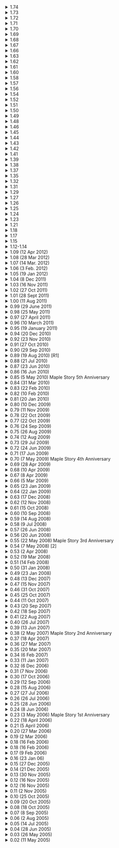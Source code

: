 <details>
     <summary>
            1.74
     </summary>
 
     - New Content: Heroes of Maple
     - Heroes of Maple Act 1: Slumbering Dragon Island
     - Heroes of Maple Act 1.5: Reunion
     - Heroes of Maple Act 2: Abraxas
     - Job Revamps 
     - Job Revamps Balance Changes
     - Job Revamps Aran
     - Job Revamps Evan
     - Job Revamps Explorer
     - Job Revamps Explorer Warrior
     - Job Revamps Hero
     - Job Revamps Paladin
     - Job Revamps Dark Knight
     - Job Revamps Explorer Magician
     - Job Revamps Arch Mage (Fire, Poison)
     - Job Revamps Arch Mage (Ice, Lightning)
     - Job Revamps Bishop
     - Job Revamps Bowmaster
     - Job Revamps Marksman
     - Job Revamps Night Lord
     - Job Revamps Shadower
     - Job Revamps Dual Blade
     - Job Revamps Explorer Pirate
     - Job Revamps Buccaneer
     - Job Revamps Corsair
     - Job Revamps Cannoneer
     - Job Revamps Cygnus Knight
     - Job Revamps Dawn Warrior
     - Job Revamps Wind Archer
     - Job Revamps Night Walker
     - Job Revamps Thunder Breaker
     - Job Revamps Hero
     - Job Revamps Mercedes
     - Job Revamps Phantom
     - Job Revamps Shade
     - Job Revamps Luminous
     - Job Revamps Demon Slayer
     - Job Revamps Demon Avenger
     - Job Revamps Resistance
     - Job Revamps Battle Mage
     - Job Revamps Wild Hunter
     - Job Revamps Mechanic
     - Job Revamps Xenon
     - Job Revamps Mihile
     - Job Revamps Kaiser
     - Job Revamps Angelic Buster
     - Job Revamps Zero
     - Job Revamps Kinesis
     - Bug Fixes
     - Black Heaven Reborn
     - Monster Park Reborn
     - Monster Collection
     - Premium Surprise Style Box Stamp Exchange
     - Bounty Hunter Brothers Additions
     - Maple Runner
     - Heroes of Maple Events
     - Heroes Box
     - Heroes Coin Shop
     - Aran Level-Up Event
     - Evan Level-Up Event
     - Luminous Level-Up Event
     - Mercedes Level-Up Event
     - Phantom Level-Up Event
     - Shade Level-Up Event
     - Heroes of Maple Clear Event
     - Heroes Ring Event
     - Other New Events
     - Hot Time
     - Black Heaven Reborn Event
     - 2x EXP & Drop Weekends
     - Burning Project
     - Zero Character Creation
     - Spiegelmann Express
     - Spell Trace Fever Time
     - Maple Runner Ranking Event
     - Tinkerer’s Chest
     - Hot Week
     - Hot Week 2
     - Hot Week 3
</details>

<details>
     <summary>
            1.73
     </summary>
 
     - Stellar Detectives quest line has been added
     - Hyperspace Cube has been added

</details>

<details>
     <summary>
            1.72
     </summary>
 
     - Many classes have received skill changes to balance them
     - Zakum has been revamped
     - Easy mode Empress has been added
     - Bounty Hunter Portals have been added
     - Rune of Hordes, Skill, and Barrage have been added
     - Rune of Decay has been removed
     - Transfer hammer has been updated
     - Combo orbs now give more EXP
     - Sudden missions now give more exp and spell traces
     - Mu Lung Dojo has been updated
     - Dimensional Mirror has been removed from Ellinia, Period, Kerning City, and Lith Harbor
     - Final damage has been removed from the calculation of damage stat

</details>

<details>
     <summary>
            1.71
     </summary>
 
     - Mastera Through Time parts 1 and 2 have been added
     - Masteria quests now give new equipment
     - Masteria has been revamped
     - Beasts of Fury 2 has been added
     - Shaolin Temple Theme Dungeon has been added
     - Shanghai has been added

</details>

<details>
     <summary>
            1.70
     </summary>
 
     - Ursus the Mighty has been added to the game
     - Korean Folk Town has been revamped
     - Spiegelmann's Ghost Park has been added to the game
     - MapleTV has been removed from the Free Market

</details>

<details>
     <summary>
            1.69
     </summary>
 
     - Kinesis has been added to the game
     - Mu Lung Dojo has been revamped

</details>

<details>
     <summary>
            1.68
     </summary>
 
     - Most jobs have a skill change of some sort
     - Reboot Server added to the list of current worlds
     - Battle Analysis system has been added to the game
     - Hyper Stat system has been revamped
     - Transfer hammer has been added to the game
     - More Star Force maps have been added to the game
     - Theme dungeons below level 100 now have new rewards
     - Mastery books can now be acquired more easily
     - Owl on Minerva can now search for tradable cash shop items

</details>

<details>
     <summary>
            1.67
     </summary>
 
     - Alishan has been added to the game
     - Hackshield is no longer integrated with MapleStory(removed)

</details>

<details>
     <summary>
            1.66
     </summary>
 
     - Kanna received a minor revamp
     - Hayato received a minor revamp
     - You can hide visual effects for items in the equipment tab (equip effects)
     - Tot's Know-how has been revamped
     - Feedback Survey System has been added to the game on log out

</details>

<details>
     <summary>
            1.63
     </summary>
 
     - Beast Tamer has many skill changes (huge buffs)
     - Buccaneer, Corsair, Kaiser, Xenon, Marksman, Mercedes, and Paladin have minor skill changes
     - Certain skills have auto activation (on/off) enabled for them
     - Blackgate City has been added to the dimensional mirror
     - Scrapyard is now accessable via Edelstein
     - Chapter 6 of FriendStory is now available
     - Damage skin storage system added
     - Maple Rewards UI added
     - Pierre, VonBon, Queen, Vellum, and Lotus now drop Soul Shards

</details>

<details>
     <summary>
            1.62
     </summary>
 
     - 2x EXP coupons no longer have purchase restrictions between levels 201-249
     - 2x Drop/EXP events will now display a banner when they are active

</details>

<details>
     <summary>
            1.61
     </summary>
 
     - Black Heaven acts 5 and 6 have been added
     - Lotus (boss) has been added
     - Party Quest EXP has been increased
     - Channels have been added to Dimension Invasion and Evolution System

</details>

<details>
     <summary>
            1.60
     </summary>
 
     - Battle Mage has been revamped
     - Wild Hunter has been revamped
     - Mechanic has been revamped
     - Dual Blade, Buccaneer, Corsair, Mercedes, Demon Avenger, Demon Slayer, and Angelic buster have minor skill changes
     - Black Heaven acts 1, 2, 3, and 4 have been added to the game
     - Maple Talk has been added to the game
     - Medals of Honor dropped by bosses give 20x the honor EXP
     - Maple Reward point cap has been increased
     - Drop rates for cubes have been increased
     - Rank up rates for all cubes have been increased
     - Star Planet has minor changes

</details>

<details>
     <summary>
            1.58
     </summary>
 
     - Star Planet has been added to the game
     - Maple Rewards System has been added to the game

</details>

<details>
     <summary>
            1.57
     </summary>
 
     - Minor skill changes for most classes
     - Bowmasters have arrow blaster moved to 3rd job
     - Star Force maps have been added to the game
     - Star Force Enhancement has been added to the game
     - New weapons and armors have been added to the game (utgard weapons/pensalir armors)
     - New boss accessories have been added to the game
     - Evolution System has been revamped (nerfed)
     - Lion King Castle has been changedslightly
     - Blacklisting has been slightly improved
     - Offline status has been slightly improved
     - Easy horntail has been added, Horntail prequests made easier
     - Easy Magnus has been made easier
     - Normal magnus resets at midnight (Pacific)
     - Hard Magnus resets every Thursday (pacific)
     - Pink bean can only be entered once a day
     - Easy Von Leon has been made easier
     - Mastery book prices have been lowered
     - Elite Monsters have been changed slightly

</details>

<details>
     <summary>
            1.56
     </summary>
 
     - Night Walker has been revamped and now has a level cap of 250
     - Friendstory has been added into the game
     - Theme Dungeon: Mushroom Castle has been added into the game
     - Mr. Lee Airlines has been added into the game
     - Characters now have a 24 hour cooldown before you can delete them above level 31.
     - Buff duration added to buff icons
     - Guild Search function has been added

</details>

<details>
     <summary>
            1.54
     </summary>
 
     - Blaze Wizard has been revamped and now has a level cap of 250
     - Boss tab replaces Expedition tab, allows for boss teleporting
     - Horntail can now be killed solo

</details>

<details>
     <summary>
            1.52
     </summary>
 
     - Jett has been Revamped
     - Hieizan Temple has been added
     - Princess No.(Boss) has been added
     - Kritias has been added
     - Mori Ranmaru has had his drop list updated
     - Nebulites have a slightly higher chance of dropping from bosses
     - Japanese Myth items are now tradable until equipped

</details>

<details>
     <summary>
            1.51
     </summary>
 
     - Shade is added to the game
     - Nebulite box drop rate has been increased in bosses and monsters
     - Elite monsters have a chance to drop safety scrolls
     - Normal and Chaos Horntail have had their drop restrictions removed
     - Tower of Oz has been added into the game

</details>

<details>
     <summary>
            1.50
     </summary>
 
     - Instant KO chance is lowered in skills across the board
     - Dual Blade, Cannoneer, Evan, Luminous, Mercedes, Phantom, Demon Avenger, Demon Slayer, Xenon, have skill changes (minor buff)
     - Dawn Warrior, Thunder Breaker, Wind Archer, Mechanic, Kaiser, Angelic Buster, have skill changes (decent buff)
     - Aran has skill changes (Huge buff)
     - Evans no longer need to complete quests to obtain SP needed for skills
     - Magicians can use teleport mid-air
     - Kanna and Hayato have had their story quests adjusted slightly
     - Elite monsters are added into the game
     - Elite bosses are added into the game
     - Party invite will appear when entering a map with another character in a similar level range
     - More than 999 Ability Points can be invested in a single stat now
     - Spell Traces are now available to enhance equipment
     - Runes have been added into the game
     - Several level 20-100 equipments have set bonuses now
     - Hidden potential level will display on the field via an aura around the equipment
     - Inner ability has been changed slightly
     - Account Buddy System added to the Buddy System
     - Auto All-Cure is now available for pets
     - Monster levels below 140 have been adjusted as well as HP/EXP
     - Easy mode Zakum can be attempted at level 50
     - Normal and Chaos mode Zakum can be attempted at 90

</details>

<details>
     <summary>
            1.49
     </summary>
 
     - Wild Hunter has skill changes (minor buff)
     - Night Lord has skill changes
     - Demon Avenger has skill changes (minor buff)
     - Kaiser has skill changes (minor buff)
     - Demon Slayer has skill changes (minor buff)
     - Mihile has skill changes (huge buff)
     - Mechanic has skill changes (minor buff)
     - Mercedes has skill changes (minor buff)
     - Evan has skill changes (Huge buff)
     - Bowmaster has skill changes (decent buff)
     - Kanna has skill changes (small nerf to kishin)
     - Jett has skill changes (minor buff)
     - Soul Weapons are added into the game
     - Guild System has been revamped
     - Flag Race has been added into the game
     - Lion King Castle has been updated
     - Cross World Party Quest has been updated
     - Cubes chance to tier up have been increased across the board
     - Meister and Master Craftsman Cubes are now obtainable from certain bosses
     - Certain bosses have a chance of dropping a Golden Hammer (100%)
     - Pets have been revamped
     - Family system has been removed, with some skills going into guild system
     - New Shortcut Keys are added
     - Some item names have been changed

</details>

<details>
     <summary>
            1.48
     </summary>
 
     - Cannoneer is revamped
     - Dual Blade is revamped
     - Battle Mage has skill changes
     - Evan has skill changes
     - Luminous has skill changes
     - Mechanic has skill changes
     - Mercedes has skill changes
     - Phantom has a skill changes
     - Wild Hunter has a new Jaguar + skill changes
     - Boss arena has been added
     - Cross World Party Quests have been added
     - Grand Athenaeum dungeon has been added
     - Item inventory is reverted to its old form, but with 2 different sizes
     - Equipment inventory has been revamped completely
     - Storage inventory has been expanded to show multiple items
     - Character stats have been made more compact
     - Skill inventory is reverted for all classes excluding Beast Tamers and Evans

</details>

<details>
     <summary>
            1.46
     </summary>
 
     - Masteria and its quest line have been updated
     - Merchant Union has been updated
     - World Tour locations (Ninja Castle, Malaysia, Singapore) have had their drops updated)

</details>

<details>
     <summary>
            1.45
     </summary>
 
     - Beast Tamer is added
     - Ninja Castle has been updated
     - Malaysia quest line has been updated
     - Singapore quest line has been updated

</details>

<details>
     <summary>
            1.44
     </summary>
 
     - Zero has been added
     - Commerci has been added

</details>

<details>
     <summary>
            1.43
     </summary>
 
     - Explorer classes have been revamped
     - Explorers can job change to another job of the same time starting at level 101
     - Professions have been revamped
     - Mastery books have been revamped
     - Several NPCs have been removed from towns and are now located in the event hall
     - Occult cubes no longer drop from bosses
     - An episode book has been added to keep a log of events and quests
     - Monster Life has received a minor update
     - A new potential tier has been added for 151+ items
     - Smart Mounts have been added into the game
     - Certain UI features have been changed

</details>

<details>
     <summary>
            1.42
     </summary>
 
     - Battle Mage, Wild Hunter, Phantom, Mercedes, Kaiser, Angelic Buster, Aran, Evan, Demon Avenger, and Xenon have skill revamps
     - Kanna and Hayato receive hyper skills
     - Von Leon, Zakum, Arkarium, and Magnus all receive easy mode versions
     - Occult cubes now drop from multiple bosses
     - Tynerum(region) has been added
     - Gollux(boss) has been added and is now fightable

</details>

<details>
     <summary>
            1.41
     </summary>
 
     - Cygnus Classes have had some general changes (level cap increase)
     - Thunder Breaker has been revamped
     - Wind Archer has been revamped
     - Dawn Warrior has been revamped
     - Theme Dungeon: Crimsonwood Keep has been added
     - Theme Dungeon: Ellinel Fairy Academy has been added
     - Theme Dungeon: Riena Strait has been added
     - Widescreen Resolution (1366x768) has been added and will display more quickslots
     - Maple chat has been added to improve maple messanger
     - Link skills management has improved, maximum of 12 link skills
     - EXP penalty for hunting lower level monsters removed
     - Party exp will not be rewarded is there is a 41+ level difference between the lowest and highest party member
     - Monster Life has been updated
     - Party Quests have been revamped
     - Monster Park has been revamped
     - Fafnir weapons have been added for Hayato and Kanna
     - Krexel has had his skills and drops changed

</details>

<details>
     <summary>
            1.39
     </summary>
 
     - Demon Avenger is added:
     - EXP Coupons can no longer be bought above level 201

</details>

<details>
     <summary>
            1.38
     </summary>
 
     - Xenon is added:
     - Terminus, Sovereign, Fairy, and Snowstorm gears are added

</details>

<details>
     <summary>
            1.37
     </summary>
 
     - Many classes have minor hyper skill changes
     - Level 3 Link Skills are added
     - Max level is increased from 200 to 250:
     - Damage cap is increased from 999,999 to 50,000,000
     - HP and MP cap have been increased
     - Avoid cap has been lowered from 100% to 90%
     - Inner Ability lines now unlock at levels 30, 50, and 70 through a lightbulb quest
     - Twilight Perion is added
     - Alien Visitor Party Quest is added
     - Monster Park: Spirit Valley is added
     - Theme Dungeon: Twisted Aqua Road is added
     - Theme Dungeon: Fantasy Theme World is added
     - Party Quest: Cooking with Tangyoon is added
     - Guild Party Quest is added
     - Skill Tab has been changed
     - Equip and Item Inventories have been changed
     - Character Stat Window has been changed
     - Equipment Scrolling and Enhancement has been changed
     - Magnifying Glasses are no longer needed forrevealing potentials
     - Bits are added into the game
     - World map has been redesigned
     - Damage increase or decrease from equiping an item will now be displayed
     - Cygnus, Hilla(Hard), Chaos Horntail, Magnus(Hard), Pink Bean, Chaos Pink Bean, Root Abyss Bosses, Von Leon, Zakum, and Chaos Zakum all receive minor changes:
     - Singapore and Malaysia have their target level ranges changed
     - Korean Folk Town monsters now give increased exp
     - Masteria monster levels have been adjusted (Rotting Skeletons, Scarecrows, and Jesters nerfed)
     - Lion King Castle has party play removed, as well as some other changes
     - Many Party Quests have their daily entry restrictions removed
     - Many Party Quest rewards now have lower requirements
     - Victoria Island Special Bosses no longer have a level and job restriction

</details>

<details>
     <summary>
            1.35
     </summary>
 
     - Monster Life is added:

</details>

<details>
     <summary>
            1.32
     </summary>
 
     - Paladin, Bowmaster, Marksman, Night Lord, Shadower, Cannon Shooter, Demon Slayer, Luminous, Kaiser, and Angelic Buster receive minor skill changes:
     - Hero, Paladin, Dark Knight, Mihile, Archmage (f/p), Archmage (i/l), Bishop, Bowmaster, Marksman, Night Lord, Shadower, Dual Blade, Buccaneer, Corsair, Cannoneer, Battle Mage, Wild Hunter, Mechanic, and Demon  - Slayer receive hyper skill changes:
     - Dimension Invasion is added:
     - Secondary Equipment is added:
     - Evolution System is added
     - Theme Dungeon: Gold Beach is added
     - Monster Park Extreme is added
     - Bonus Potentials are revamped
     - Rock Paper Scissors is added

</details>

<details>
     <summary>
            1.31
     </summary>
 
     - Hayato is added

</details>

<details>
     <summary>
            1.29
     </summary>
 
     - Kanna is added
     - Level 150 Fafnir set added to Chaos Root Abyss drop list.

</details>

<details>
     <summary>
            1.27
     </summary>
 
     - Root Abyss is added

</details>

<details>
     <summary>
            1.26
     </summary>
 
     - Angelic Buster is added

</details>

<details>
     <summary>
            1.25
     </summary>
 
     - Kaiser is added
     - Hyper skills are added for Mercedes, Aran, Phantom, Luminous, Evan, and Kaiser
     - Heliseum is added
     - Tyrant's Castle is added
     - Magnus is added

</details>

<details>
     <summary>
            1.24
     </summary>
 
     - Luminous is added

</details>

<details>
     <summary>
            1.23
     </summary>
 
     - Many classes have minor skill changes
     - Job Advancement is changed
     - 3rd job is now 60 (was 70)
     - 4th job is now 100 (was 120)
     - EXP required to level up from 60-75 and 100-125 has been adjusted

</details>

<details>
     <summary>
            1.21
     </summary>
 
     - Battle Mage has been revamped
     - Mechanic has been revamped
     - Wild Hunter has been revamped
     - Chaos Pink Bean has been added

</details>

<details>
     <summary>
            1.18
     </summary>
 
     - Warrior, Magician, Bowman, Cannoneer, Mercedes, and Demon Slayer are all revamped
     - Gachapon has been revamped

</details>

<details>
     <summary>
            1.17
     </summary>
 
     - Mihile is released

</details>

<details>
     <summary>
            1.15
     </summary>
 
     - Dual Blade gets revamped
     - Corsair and Buccaneer get revamped
     - Golden Temple: Theme Dungeon is added
     - Silent Crusade gets revamped to last until level 160, can now fight Arkarium
     - Mu Lung gloves now last 7 days instead of 1
     - Temple of Time now has shortcut options when you enter Gate to the Past (assuming you have progressed):

</details>

<details>
     <summary>
            1.12-1.14
     </summary>
 
     - Phantom is released
     - Jett is released
     - Fight for Azwan is released
     - Hilla is now available to fight
     - Inner ability is added (May be wrong)
     - Character cards are released (May be wrong)

</details>

<details>
     <summary>
            1.09 (12 Apr 2012)
     </summary>
 
     - Alliance Eternal game update
     - Limited-time Legends classes creation, for accounts that haven't logged in since before March 14, 2012.
     - Lion King's Castle revamp
     - Explorer skill rebalances: Warrior, Magician, Bowman
     - Cygnus Knights skill rebalances
     - Cygnus Knights quest line expansion and modifications
     - Ultimate Explorer skill rebalances and quest additions
     - Nett's Pyramid Modifications
     - Evolving Belt II Event
     - Log in Gift Event
     - Rescue The Miwok Boys Event
     - Spring Flower Event
     - Pendant Of The Spirit Event
     - Alliance Congratulatory Events Updated For Alliance Eternal

</details>

<details>
     <summary>
            1.08 (28 Mar 2012)
     </summary>
 
     - Bug Fix

</details>

<details>
     <summary>
            1.07 (14 Mar. 2012)
     </summary>
 
     - New Alliance Quests
     - Ellin Forest Expansion
     - New Leaf City and Masteria Expansion
     - New Alien Socket System
     - New Event Cards and Event Card Collection System
     - Resistance Class Rebalance
     - Aran and Evan Rebalance: Part 2
     - Time Trial Party Quest Revamp: Mu Lung Dojo, Monster Carnival, Nett's Pyramid, Sea of Fog Ghost Ship Raid
     - The Danger Zone Taxi Revised In Ossyria.
     - The Free Market Update
     - Graphic Quality Of Skill Can Be Modified.
     - Dual Blades, Cannoneer, Mercedes, Demon Slayer No Longer In Character Selection Screen

</details>

<details>
     <summary>
            1.06 (3 Feb. 2012)
     </summary>
 
     - Crimsonwood Keep PQ returns.
     - Aran and Evan revamps
     - Silent Crusade revamp, with the new Arkarium expedition
     - Mushking Castle, Chryse, and Kerning Square revamps
     - Legends Memories and Legends Thank You events
     - Protect the Fireworks Festival (Ended on Feb. 28)
     - Legends of Happiness!
     - Legends I'm the Legendary Hero!
     - A Golden Maple Leaf A Day!
     - Valentine's Day events
     - Raise a Maple Coin Tree (Ended on Feb 14)
     - From Golden Leaves to Mushrooms? (Started on Feb 11)
     - Monsters and the Golden Maple Leaf! (Started on Feb 14)
     - Legendary Memories Events (Feb 22 - Mar 7)
     - New Legends Shop (Ended on March 8)


</details>

<details>
     <summary>
            1.05 (19 Jan 2012)
     </summary>
 
     - Pink Zakum raid Event
     - Evolving Ring III Event
     - Daily Gear Giveaway Event
     - New Year's Gift Boxes Event

</details>

<details>
     <summary>
            1.04 (8 Dec 2011)
     </summary>
 
     - New Job: Cannoneer
     - New Job: Mercedes
     - New Job: Demon Slayer
     - Quick Move System
     - NPC Button
     - Normal Potion: Increased to stack up to 300 per slot.
     - Alchemy Potion: Increased to stack up to 400 per slot.
     - Pill: Increased to stack up to 600 per slot.
     - Alchemy Pill: Increased to stack up to 800 per slot.
     - Explorer Job Advancements Revamped
     - Quests for Lv. 30 or below on Victoria Island have been changed.
     - The Wandering Alchemist Eurek's New Skill" quest has been changed
     - Professions Changes
     - Battle Mode : New maps, New way of scoring, HP/MP Changes, BP Changes
     - Nautilus Harbor and Florina Beach Map Changes
     - New Monsters Added (Victoria Island)
     - Few Monsters Level Changes (Henesys)
     - Speed Increase 20%
     - Danger Zone Taxi In Omega Sector Now Goes To Ludibrium
     - INT No Longers Increase max MP To Non-Mage Classes
     - Passive skills Shows on Stat Window
     - Tablets Revamped
     - Menu UI: Coin Shop
     - Menu UI: Trophy List
     - Menu UI: My Trophies
     - Menu UI: Mission
     - Cannoneer Welcome Party Event (Dec 9 to Dec 11)
     - Equipment Support Event (Ended on : Jan 31)
     - Legends Space Rock Event (Ended on : Jan 31)
     - Legends 1+1 Event (Ended on : Jan 31)
     - Legends Never Give Up! Event (Ended on : Jan 31)
     - Invitation to the Legends Awards Event (Ended on : Jan 31)
     - Box of Tomorrow Event (Ended on : Jan 31)
     - Hero of the Legends: New Class Creation Event (Ended on : Jan 31)
     - Professions Revamp Celebration Event (Ended on : Dec 28)
     - Magic Music Box Event (Ended on Jan 4)
     - Maple Claws Wants to be Famous Event (Started on Dec 19) (Ended on : Jan 31)
     - Cultivate a Christmas Tree Event (Started on Dec 19) (Ended on : Jan 31)
     - Rudolph, All Grown Up Event? (Started on Dec 19) (Ended on : Jan 31)
     - Command Emblems Event (Dec 27 to Jan 10)
     - Path of the Great Protector Event (Dec 29 to Jan 18)
     - Monitoring the Vibrations Event (Dec 29 to Jan 18)
     - Legendary Ore Event (Dec 29 to Jan 18)
     - Happy New Year Event! (Jan 1 to Jan 18)
     - Maple World Winter Preparations Event (Jan 1 to Jan 18)
     - Warm Thermometer Event (Jan 1 to Jan 18)
     - Lucky Cakes Event (Jan 1 to Jan 18)
     - Coin Cakes Event (Jan 1 to Jan 18)
     - The Party Quest Five Event (Jan 11 to Jan 18)
     - The Monster Park Five Event (Jan 11 to Jan 18)
     - The Battle Mode Five Event (Jan 11 to Jan 18)
     - Legendary Black Dragon Event (Jan 18 to Jan 31)
     - Rock-Paper-Scissors Event (Jan 19 to Jan 31)
     - Can You Resist Event? (Jan 19 to Jan 31)

</details>

<details>
     <summary>
            1.03 (16 Nov 2011)
     </summary>
 
     - Bug Fix
     - Skill Change - Dark Knight - "Beholder" renamed to "Beholden"
     - Skill Fixed - Dual Blade - "Tornado Spin" now shows its level description.
     - Item Potential Fix ( ? )
     - Fellowship Event
     - Find the Treasure Map Event (Ended on : Nov 29)
     - Gaga's New Business Event (Started on : Nov 23)
     - Thanksgiving Event (Ended on : Nov 30)

</details>

<details>
     <summary>
            1.02 (27 Oct 2011)
     </summary>
 
     - Monster Familiar
     - Sidekick
     - Life Style Campaign Event
     - Evolving Belt Event (Ended on : Nov 1)
     - Halloween Event (Ended on : Nov 8)
     - Potted Maple Tree Event (Ended on : Nov 8)
     - Golden Temple (Started on : Nov 9)
     - Thanksgiving Event (Started on : Nov 6)

</details>

<details>
     <summary>
            1.01 (28 Sept 2011)
     </summary>
 
     - Warrior, Magicians and Archer Skill Changes
     - Monster Park
     - Wedding Revamp
     - Bigger Dimensional Mirror
     - 3 New Party Quest (Kenta in Danger, Escape, The Ice Knight's Curse)
     - Old Party Quest Revamp
     - In-Game Event Calender
     - SP Reset Scroll Giveaway Event (Provided to: Warriors, Magicians, Bowmans, Dawn Warrior, Blaze Wizard, Wind Archer)
     - Elite Warrior/Magician/Bowman Blessing
     - Warrior/Magician/Bowman Level Up/Job Advancement Event
     - Explorer's Gratias Ring
     - Monster Park Event Quests
     - Knights of Virtue Event (Ended on : Oct 19)
     - Lion King Castle/Knight Stronghold Monsters Revamp
     - EXP Bar User Interface Change
     - Notice on Left side of Screen
     - AP/SP now [!] on Bottom of Screen (SP will stop notifying at level 70+)
     - Evolving Belt Event (Started on : Oct 5)
     - Random Beauty Coupon (Started on : Oct 5)
     - Beating the Heat (Started on : Oct 12)

</details>

<details>
     <summary>
            1.00 (11 Aug 2011)
     </summary>
 
     - Age of Triumph
     - Capture the Flag
     - Silent Crusade
     - Crusader Codex (Monster Card)

</details>

<details>
     <summary>
            0.99 (29 June 2011)
     </summary>
 
     - Age of Heros
     - Aran, Evan and Dual Blade Skill Changes
     - New World - Chaos
     - Gate to the Future
     - Talking NPC (Lion King Castle/Gate to the Future)
     - Hyper Teleport Rock preview
     - Jumpstart Character (Ended on July 26)
     - New Character Gift Sets
     - Peacekeeper's Aid (Ended on : July 19)
     - 2011 Summer Boom Up Event (Ended on : July 26)
     - Returned Friend Event (Ended on : Aug 31)
     - Chaos Warrior Challenge (Ended on : Aug 14)
     - Age of Artisans (11 July 2011)
     - New Crafting System
     - All New Character Traits
     - Age of Battle (20 July 2011)
     - New World - Nova
     - Player-vs-Player
     - Ice Knight (Added on July 27)

</details>

<details>
     <summary>
            0.98 (25 May 2011)
     </summary>
 
     - Cake vs. Pie Town Battles Event
     - Cake vs. Pie Bonus Boss Battles Event
     - Ancient Artifact Hunt Event
     - Time Limit on Horntail and Zakum Implemented
     - Bug Fixes

</details>

<details>
     <summary>
            0.97 (27 April 2011)
     </summary>
 
     - Anniversary
     - 6th Anniversary Items
     - Dual Raid: Balloon Hunt
     - 6th Anniversary Level Up Event
     - Maple Tree Event
     - Jigsaw Event
     - Family Loyalty Forever Event
     - Magic Powders Drop Removed
     - Bug Fixes

</details>

<details>
     <summary>
            0.96 (10 March 2011)
     </summary>
 
     - Ultimate Explorer
     - Cygnus Knights Buff
     - Guild Revamped
     - Blessing of Empress
     - Lion King's Castle/Castle of Von Leon
     - Ani Raid
     - Elemental Wands and Staffs Update
     - New World Map Features
     - 7th Day Market Removed
     - Ores Drop Removed
     - More channels for Zakum, Horntail, and Targa/Scarlion
     - Evolving Ring II
     - Golden Temple (Ended on : March 22)
     - Mardi Gras (Ended on : March 15)
     - Chryse (Added on : April 6)
     - Bug Fix

</details>

<details>
     <summary>
            0.95 (19 January 2011)
     </summary>
 
     - Mechanics
     - NPC Duey removed NPC Donald added
     - Resistance characters can get Episode 1 hats
     - Chinese New Year [Jan. 26 - Feb.08]
     - Valentine's Day [Feb.09 - Feb.22]
     - Golden Temple [Feb. 23 - Mar.22]
     - Mardi Gras [Mar.02 - Mar.15]
     - Bug Fixes

</details>

<details>
     <summary>
            0.94 (20 Dec 2010)
     </summary>
 
     - Resistance Class
     - New World - Arcania
     - Support for Resistance Event
     - Resistance Leveling Event
     - Happyville (It ended on: Jan 5th)
     - White Christmas Tree Event (It ended on: Jan 5th)
     - New World Event
     - Singapore Monsters Adjustments
     - Bug Fixes

</details>

<details>
     <summary>
            0.92 (23 Nov 2010)
     </summary>
 
     - Improve compatibility with modern Windows operating systems
     - Gold Richie Event
     - Bug Fixes
     - Duey Retirment (Service Ended Dec. 3rd)
     - New World : El Nido
     - New World : Zenith
     - New Formulas
     - Map changes
     - Item Drops increased (Use and Etc.)
     - Party Quest Level updated
     - Astaroth Been Added To Dimensional Mirror
     - Quest Has Been Retooled
     - Monster Adjustments
     - Skill Adjustments
     - Evolving Ring Event
     - Eve of Resistance Event
     - New User Event
     - Returned Friend Event
     - New World Event
     - 1024x768 Resolution
     - Higher Resolution
     - User Interface Change
     - World Map Change
     - Ariant Coliseum and Ludibrium Maze Removed
     - Episode 1 Quest Remodivied
     - Big Fix

</details>

<details>
     <summary>
            0.91 (27 Oct 2010)
     </summary>
 
     - Introducing eTracer
     - Ulu City (Added on Nov. 3)
     - Aramia's Book Drive (Added on Nov. 3)
     - Halloween Event Ended (Ended on Nov. 10)
     - Aramia's Book Drive Ended (Ended on Nov. 16)
     - Thanksgiving Event (Started Nov. 17)

</details>

<details>
     <summary>
            0.90 (29 Sep 2010)
     </summary>
 
     - Ice Gorge PQ
     - Spacecraft PQ lv 30+ and 60+ removed (120+ only and no need for visitors gear to enter)
     - Halloween Event (Started on Oct. 20)
     - Ghost Ship (Added on Oct. 20)

</details>

<details>
     <summary>
            0.89 (19 Aug 2010) [R1]
     </summary>
 
     - OSSS Secret Base
     - Visitor Gear
     - Unwelcome Guest Weapons and VIP Weapons
     - Spacecraft PQ (lv 30+/60+/120+)


</details>

<details>
     <summary>
            0.88 (21 Jul 2010)
     </summary>
 
     - Dual Blade Class
     - Chaos Dungeons (Chaos Zakum and Chaos Horntail)
     - Follow System
     - Potential Item System
     - Item Drops increased (Equip)
     - New Login Screen
     - Dual Blade Events
     - New User Events
     - AP and SP Giveaway Event
     - One More Week of Explorer's Ring Event - July 21-27
     - Bug Fix

</details>

<details>
     <summary>
            0.87 (23 Jun 2010)
     </summary>
 
     - Bug Fix
     - Pre Dual Blade Quests (Started on June. 30)
     - Return of the Explorers Event Ended (Ended on July 14)

</details>

<details>
     <summary>
            0.86 (16 Jun 2010)
     </summary>
 
     - Friend Finder
     - Golden Temple
     - Android Set
     - Many new quests
     - Return of the Explorers Event
     - Explorer's Box Event
     - Cassandra's Weapon Rental Event
     - Help A Snipe Event
     - Guide an Evan Event
     - Changed/Fixed Several skill Descriptions
     - Bug Fixes

</details>

<details>
     <summary>
            0.85 (5 May 2010) Maple Story 5th Anniversary
     </summary>
 
     - Birthday Patch
     - Episode 1 Revamp
     - Dragon Rider PQ
     - Durability items
     - Tablets for durability items
     - Platinum Scissors of Karma
     - Cake vs. Pie Event
     - Five Year Reunion Event
     - Monster Portraits Event
     - Maple Weapon Event
     - 5th Anniversary Rings Event
     - Weather Effects Event
     - Aran Lilin's Ring Event Ended (Ended on June 9)
     - Buccaneers no longer delay when in transform states.
     - Bug Fixes

</details>

<details>
     <summary>
            0.84 (31 Mar 2010)
     </summary>
 
     - Evan Class
     - Episode 1 Open to Evans
     - Neo City update (3 new maps, 2 new bosses)
     - Party Registration System
     - General Mau
     - GameLauncher
     - Party UI and Trade UI changed
     - Everyday Evan Event
     - Evan Levelup Event
     - Evan Trailblazer
     - Evan Launch Event
     - Evan's Gift
     - Bug Fix and Changes

</details>

<details>
     <summary>
            0.83 (22 Feb 2010)
     </summary>
 
     - Kerning Square Mall
     - Neo City
     - Improved Quick Slot
     - Dimensional Mirror
     - Improved Inventory UI
     - Episode One: Now Open to Everyone!
     - Episode One: Change level to start quests, added Astaroth's Polearm
     - Bug Fix

</details>

<details>
     <summary>
            0.82 (10 Feb 2010)
     </summary>
 
     - Mardi Gras Event
     - Removed Guest Login
     - Removed PIN system
     - Added PIC system

</details>

<details>
     <summary>
            0.81 (20 Jan 2010)
     </summary>
 
     - Version Up: Monster Survival and New Medal
     - Valentine's Day Event (Started on Feb. 3)

</details>

<details>
     <summary>
            0.80 (10 Dec 2009)
     </summary>
 
     - Aran Class
     - New World : Galicia
     - Maple Trading System (MTS) available on Yellonde and Demethos
     - New Tutorial for Explorers
     - Mushroom Castle
     - Water of Life : Redesigned Functionality
     - Party EXP Share formula change (From 60:40 to 80:20)
     - Aran Events
     - Holiday Events
     - New User Events
     - New Quests Added
     - New Items/Maps/Zones
     - Bug Fixes

</details>

<details>
     <summary>
            0.79 (11 Nov 2009)
     </summary>
 
     - A November to Remember Events
     - Episode 1 (Storyline for Adventures)
     - Pre Aran Quests
     - Turkey Event
     - Black Scooter Mount
     - Pink Scooter Mount
     - Hot Air Balloon Mount

</details>

<details>
     <summary>
            0.78 (22 Oct 2009)
     </summary>
 
     - Emergency Patch
     - Bug Fix
     - Fix client crashing upon accepting or declining trade requests
     - Fix saddle not working for Shinsoo mount
     - Remove trick-or-treat quest items from PQ monsters and reactors
     - Remove Dark Tokens being dropped from Jr. Newtie
     - Change summoning channel of Balrog

</details>

<details>
     <summary>
            0.77 (22 Oct 2009)
     </summary>
 
     - Halloween Events
     - Level Up Event
     - Gold Richie Event
     - Witch's Tower Event
     - Version Up Content
     - New Create a Character menu
     - Updated Find Party Member window
     - Balrog Boss Monster (Easy Mode/Normal Mode)
     - More Medals
     - Medal interface
     - More Mini Dungeons (Drake's and Pirates)
     - Malaysia
     - New PQ - Boss Targa and Scarlion
     - Haunted House II
     - To add HP and MP you must be level 20

</details>

<details>
     <summary>
            0.76 (24 Sep 2009)
     </summary>
 
     - Spirit Week Event
     - Gaga the Talent Show Star Event
     - Mecha Mount
     - Racecar Mount

</details>

<details>
     <summary>
            0.75 (26 Aug 2009)
     </summary>
 
     - New Nexon Logo in Game
     - The Mu Lung Dojo
     - Monster Carnival 2
     - "Find Master M" Quests Ends
     - New 100%'s scroll
     - Belts
     - Bug Fix

</details>

<details>
     <summary>
            0.74 (12 Aug 2009)
     </summary>
 
     - Bug Fix

</details>

<details>
     <summary>
            0.73 (29 Jul 2009)
     </summary>
 
     - Cygnus Knights Class
     - Maker Skill
     - Blessing of the Fairy
     - Vicious' Hammer Item
     - New Skin Colors (Green and Pink)
     - Elemental Wand Changes
     - Many New Quests
     - Maple Trading System (MTS) Tax change
     - Bug Fix

</details>

<details>
     <summary>
            0.72 (24 Jun 2009)
     </summary>
 
     - Temple of Time (Pink Bean)
     - Level 120 equips
     - "Find Master M" Quests
     - Title System
     - Ellin Forest PQ
     - Scissors of Karma
     - Bug Fix

</details>

<details>
     <summary>
            0.71 (17 Jun 2009)
     </summary>
 
     - Bug Fix
     - Extended Events end dates

</details>

<details>
     <summary>
            0.70 (7 May 2009) Maple Story 4th Anniversary
     </summary>
 
     - Birthday Patch
     - EXP Change
     - New Quests

</details>

<details>
     <summary>
            0.69 (28 Apr 2009)
     </summary>
 
     - Goodbye GameGaurd
     - Hello HackSheild

</details>

<details>
     <summary>
            0.68 (10 Apr 2009)
     </summary>
 
     - Bug Fixes

</details>

<details>
     <summary>
            0.67 (8 Apr 2009)
     </summary>
 
     - New Party Quest features
     - Inventory Window Improvements
     - Quest System Improvements
     - Free Rides For Airships
     - Map And Monsters Spawns Adjustments
     - Bug Fixes
     - New Quests
     - Easter Events
     - Family System
     - Monster Book
     - Remote Gachapon Coupon

</details>

<details>
     <summary>
            0.66 (5 Mar 2009)
     </summary>
 
     - Crimsonwood Keep Party Quest
     - Mal Volence Party Quest
     - 100 Buddy List Slots (Increased By 50)
     - GM Event (Masteria Mob Invasion)

</details>

<details>
     <summary>
            0.65 (23 Jan 2009)
     </summary>
 
     - Emergency Patch
     - Bug Fix

</details>

<details>
     <summary>
            0.64 (22 Jan 2009)
     </summary>
 
     - 7th Day Market
     - Magatia Party Quest
     - New Tutorial
     - Auto AP
     - Valentine's Day Event
     - Lunar New Year's Event

</details>

<details>
     <summary>
            0.63 (17 Dec 2008)
     </summary>
 
     - Christmas
     - Magatia
     - GM event
     - World Map Update

</details>

<details>
     <summary>
            0.62 (12 Nov 2008)
     </summary>
 
     - Pirate Class
     - New World - Demethos
     - Turkey Event
     - Frog Mount
     - Ostridge Mount

</details>

<details>
     <summary>
            0.61 (15 Oct 2008)
     </summary>
 
     - Pre Pirate Quests
     - Guest Login Working
     - Event Mini Dungeon
     - Singapore Map
     - Halloween Updates

</details>

<details>
     <summary>
            0.60 (10 Sep 2008)
     </summary>
 
     - Bug Fix
     - Mini Dungeon
     - Maple Leaf

</details>

<details>
     <summary>
            0.59 (14 Aug 2008)
     </summary>
 
     - New World - Yellonde
     - Crimsonwood Keep
     - Phantom Forest
     - Jump Down

</details>

<details>
     <summary>
            0.58 (9 Jul 2008)
     </summary>
 
     - Summer Updates
     - Bug Fix

</details>

<details>
     <summary>
            0.57 (26 Jun 2008)
     </summary>
 
     - Bug fix

</details>

<details>
     <summary>
            0.56 (20 Jun 2008)
     </summary>
 
     - Ariant
     - Window Mode
     - Events Ended

</details>

<details>
     <summary>
            0.55 (22 May 2008) Maple Story 3rd Anniversary
     </summary>
 
     - Maple Birthday Patch
     - Level 200 Dragon Mount
     - Echo of Hero Skill
     - Multi Pet

</details>

<details>
     <summary>
            0.54 (7 May 2008) [2]
     </summary>
 
     - Showa

</details>

<details>
     <summary>
            0.53 (2 Apr 2008)
     </summary>
 
     - Maple Trading System (MTS)
     - April Fools Dress Up
     - Easter Event

</details>

<details>
     <summary>
            0.52 (19 Mar 2008)
     </summary>
 
     - Easter Event
     - Horntail
     - Leafre Cave
     - Monster Carnival

</details>

<details>
     <summary>
            0.51 (14 Feb 2008)
     </summary>
 
     - Valentine's Day
     - Lunar New Year's Event
     - March 14, 2008, First level 200 in GMS (Not content, but just nice fact for new comrades)

</details>

<details>
     <summary>
            0.50 (31 Jan 2008)
     </summary>
 
     - Bug fix

</details>

<details>
     <summary>
            0.49 (23 Jan 2008)
     </summary>
 
     - Final Job Advancement
     - Leafre
     - Mounts
     - Legendary Spirit Skill
     - Monster Name/HP Bar
     - World Maps
     - Party Leader Change
     - Quest Alarm Funchtion
     - Buff/Skill Icon Timer

</details>

<details>
     <summary>
            0.48 (13 Dec 2007)
     </summary>
 
     - Christmas Event

</details>

<details>
     <summary>
            0.47 (15 Nov 2007)
     </summary>
 
     - Thanksgiving event

</details>

<details>
     <summary>
            0.46 (31 Oct 2007)
     </summary>
 
     - Bugfix

</details>

<details>
     <summary>
            0.45 (25 Oct 2007)
     </summary>
 
     - Bugfix

</details>

<details>
     <summary>
            0.44 (11 Oct 2007)
     </summary>
 
     - New World - Kradia
     - Prendergast Mansion

</details>

<details>
     <summary>
            0.43 (20 Sep 2007)
     </summary>
 
     - Bugfix patch

</details>

<details>
     <summary>
            0.42 (18 Sep 2007)
     </summary>
 
     - Henesys Party Quest
     - Ludi Maze Party Quest

</details>

<details>
     <summary>
            0.41 (22 Aug 2007)
     </summary>
 
     - Mu Lung/Herb Town
     - Pine Forest
     - World Map Expansion (Himes added)

</details>

<details>
     <summary>
            0.40 (26 Jul 2007)
     </summary>
 
     - New Leaf City

</details>

<details>
     <summary>
            0.39 (13 Jun 2007)
     </summary>
 
     - Amoria Party Quest
     - Mushroom Shrine

</details>

<details>
     <summary>
            0.38 (2 May 2007) Maple Story 2nd Anniversary
     </summary>
 
     - Birthday event

</details>

<details>
     <summary>
            0.37 (18 Apr 2007)
     </summary>
 
     - Removal of ch20
     - Korean Folk Town

</details>

<details>
     <summary>
            0.36 (27 Mar 2007)
     </summary>
 
     - Bug fix

</details>

<details>
     <summary>
            0.35 (20 Mar 2007)
     </summary>
 
     - New World - Mardia
     - Orbis Party Quest
     - Pet window updated
     - Quest Helper
     - Maple Signs Active
     - Zakum Squad
     - 100 member guilds
     - Easter event

</details>

<details>
     <summary>
            0.34 (6 Feb 2007)
     </summary>
 
     - Guild Quest
     - Valentine's Day Event
     - Lunar New Year's Event

</details>

<details>
     <summary>
            0.33 (11 Jan 2007)
     </summary>
 
     - Amoria Dungeon

</details>

<details>
     <summary>
            0.32 (6 Dec 2006)
     </summary>
 
     - Amoria
     - Christmas and New Years events

</details>

<details>
     <summary>
            0.31 (7 Nov 2006)
     </summary>
 
     - Thanksgiving event

</details>

<details>
     <summary>
            0.30 (17 Oct 2006)
     </summary>
 
     - Halloween event

</details>

<details>
     <summary>
            0.29 (12 Sep 2006)
     </summary>
 
     - New World - Bellocan
     - Papulatus

</details>

<details>
     <summary>
            0.28 (15 Aug 2006)
     </summary>
 
     - Deep Sea Gorge
     - Pianus

</details>

<details>
     <summary>
            0.27 (27 Jul 2006)
     </summary>
 
     - Bug fix

</details>

<details>
     <summary>
            0.26 (26 Jul 2006)
     </summary>
 
     - Beginner Skills
     - Aqua Road
     - Relaxer (chair)

</details>

<details>
     <summary>
            0.25 (28 Jun 2006)
     </summary>
 
     - Independence Day Event

</details>

<details>
     <summary>
            0.24 (8 Jun 2006)
     </summary>
 
     - Omega Sector

</details>

<details>
     <summary>
            0.23 (3 May 2006) Maple Story 1st Anniversary
     </summary>
 
     - Zakum
     - Birthday event

</details>

<details>
     <summary>
            0.22 (18 April 2006)
     </summary>
 
     - Bug fix

</details>

<details>
     <summary>
            0.21 (5 April 2006)
     </summary>
 
     - Easter event

</details>

<details>
     <summary>
            0.20 (27 Mar 2006)
     </summary>
 
     - Bug fix
     
</details>

<details>
     <summary>
            0.19 (2 Mar 2006)
     </summary>
 
     - Ludibrium
     
</details>

<details>
     <summary>
            0.18 (16 Feb 2006)
     </summary>
 
     - New World - Khaini
     - End of Valentine's Day event
     
</details>

<details>
     <summary>
            0.18 (16 Feb 2006)
     </summary>
 
     - New World - Khaini
     - End of Valentine's Day event
     
</details>

<details>
     <summary>
            0.17 (9 Feb 2006)
     </summary>
 
     - PIN reset
     - Valentine's Day
     
</details>

<details>
     <summary>
            0.16 (23 Jan 06)
     </summary>
 
     - Level 80/90/100 equips
     - Guild
     - Lunar New Year
     
</details>

<details>
     <summary>
            0.15 (27 Dec 2005)
     </summary>
 
     - Bug fix
     
</details>

<details>
     <summary>
            0.14 (21 Dec 2005)
     </summary>
 
     - End of thanksgiving event
     
</details>

<details>
     <summary>
            0.13 (30 Nov 2005)
     </summary>
 
     - New World - Windia
     - Third Job Advancement
     - Level 70 equips
     - Christmas events
     
</details>

<details>
     <summary>
            0.12 (16 Nov 2005)
     </summary>
 
     - Security Pins
     - Thanksgiving event
     
</details>

<details>
     <summary>
            0.12 (16 Nov 2005)
     </summary>
 
     - Security Pins
     - Thanksgiving event
     
</details>

<details>
     <summary>
            0.11 (2 Nov 2005)
     </summary>
 
     - End of Halloween event
     
</details>

<details>
     <summary>
            0.10 (25 Oct 2005)
     </summary>
 
     - Halloween Quest
     
</details>

<details>
     <summary>
            0.09 (20 Oct 2005)
     </summary>
 
     - Bugfix

</details>

<details>
     <summary>
            0.08 (18 Oct 2005)
     </summary>
 
     - Improved version
     - Critical Numbers Showing (Purple Numbers)
     - Cash Shop Button Working
     - Game Guard Introduced
     - Nexon first appearance

</details>

<details>
     <summary>
            0.07 (8 Sep 2005)
     </summary>
 
     - New World - Broa
     - Cody and the Theme Park quest

</details>

<details>
     <summary>
            0.06 (2 Aug 2005)
     </summary>
 
     - Mini games

</details>

<details>
     <summary>
            0.05 (14 Jul 2005)
     </summary>
 
     - Summer Items
     - GM Events
     
</details>

<details>
     <summary>
            0.04 (28 Jun 2005)
     </summary>

     - Complete Version
     
</details>

<details>
     <summary>
           0.03 (26 May 2005)
     </summary>
     
     - Bugfix
     
</details>

<details>
     <summary>
           0.02 (11 May 2005)
     </summary>
     
     - Official open patch
     
</details>
